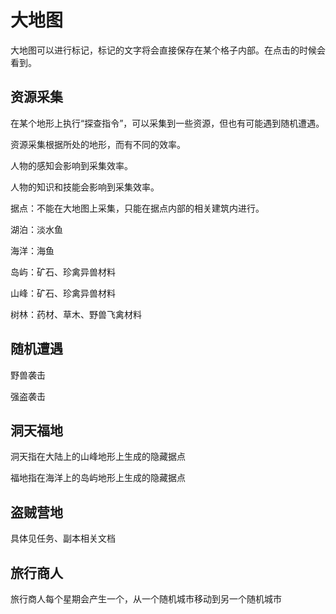 # 大地图

大地图可以进行标记，标记的文字将会直接保存在某个格子内部。在点击的时候会看到。

## 资源采集

在某个地形上执行“探查指令”，可以采集到一些资源，但也有可能遇到随机遭遇。

资源采集根据所处的地形，而有不同的效率。

人物的感知会影响到采集效率。

人物的知识和技能会影响到采集效率。

据点：不能在大地图上采集，只能在据点内部的相关建筑内进行。

湖泊：淡水鱼

海洋：海鱼

岛屿：矿石、珍禽异兽材料

山峰：矿石、珍禽异兽材料

树林：药材、草木、野兽飞禽材料

## 随机遭遇

野兽袭击

强盗袭击



## 洞天福地

洞天指在大陆上的山峰地形上生成的隐藏据点

福地指在海洋上的岛屿地形上生成的隐藏据点

## 盗贼营地

具体见任务、副本相关文档

## 旅行商人

旅行商人每个星期会产生一个，从一个随机城市移动到另一个随机城市